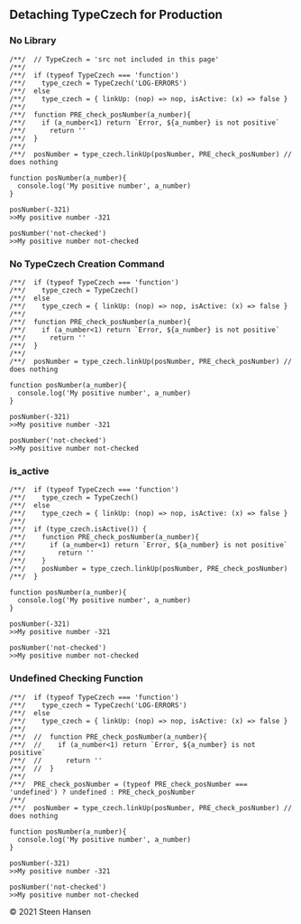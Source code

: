 



## Detaching TypeCzech for Production


### No Library

    /**/  // TypeCzech = 'src not included in this page'
    /**/
    /**/  if (typeof TypeCzech === 'function')
    /**/    type_czech = TypeCzech('LOG-ERRORS')
    /**/  else
    /**/    type_czech = { linkUp: (nop) => nop, isActive: (x) => false }
    /**/  
    /**/  function PRE_check_posNumber(a_number){
    /**/    if (a_number<1) return `Error, ${a_number} is not positive`
    /**/      return ''
    /**/  }
    /**/  
    /**/  posNumber = type_czech.linkUp(posNumber, PRE_check_posNumber) // does nothing

    function posNumber(a_number){
      console.log('My positive number', a_number)
    }

    posNumber(-321)           
    >>My positive number -321
    
    posNumber('not-checked')
    >>My positive number not-checked

### No TypeCzech Creation Command 

    /**/  if (typeof TypeCzech === 'function') 
    /**/    type_czech = TypeCzech()
    /**/  else
    /**/    type_czech = { linkUp: (nop) => nop, isActive: (x) => false }
    /**/  
    /**/  function PRE_check_posNumber(a_number){
    /**/    if (a_number<1) return `Error, ${a_number} is not positive`
    /**/      return ''
    /**/  }
    /**/  
    /**/  posNumber = type_czech.linkUp(posNumber, PRE_check_posNumber) // does nothing

    function posNumber(a_number){
      console.log('My positive number', a_number)
    }

    posNumber(-321)
    >>My positive number -321

    posNumber('not-checked')
    >>My positive number not-checked




### is_active

    /**/  if (typeof TypeCzech === 'function') 
    /**/    type_czech = TypeCzech()
    /**/  else
    /**/    type_czech = { linkUp: (nop) => nop, isActive: (x) => false }
    /**/  
    /**/  if (type_czech.isActive()) {
    /**/    function PRE_check_posNumber(a_number){
    /**/      if (a_number<1) return `Error, ${a_number} is not positive`
    /**/        return ''
    /**/    }
    /**/    posNumber = type_czech.linkUp(posNumber, PRE_check_posNumber) 
    /**/  }

    function posNumber(a_number){
      console.log('My positive number', a_number)
    }

    posNumber(-321)
    >>My positive number -321

    posNumber('not-checked')
    >>My positive number not-checked





### Undefined Checking Function 



    /**/  if (typeof TypeCzech === 'function') 
    /**/    type_czech = TypeCzech('LOG-ERRORS')
    /**/  else
    /**/    type_czech = { linkUp: (nop) => nop, isActive: (x) => false }
    /**/  
    /**/  //  function PRE_check_posNumber(a_number){
    /**/  //    if (a_number<1) return `Error, ${a_number} is not positive`
    /**/  //      return ''
    /**/  //  }
    /**/  
    /**/  PRE_check_posNumber = (typeof PRE_check_posNumber === 'undefined') ? undefined : PRE_check_posNumber
    /**/  
    /**/  posNumber = type_czech.linkUp(posNumber, PRE_check_posNumber) // does nothing

    function posNumber(a_number){
      console.log('My positive number', a_number)
    }

    posNumber(-321)
    >>My positive number -321

    posNumber('not-checked')
    >>My positive number not-checked


&copy; 2021 Steen Hansen


